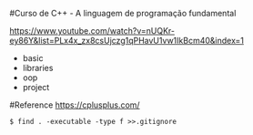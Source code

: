 #Curso de C++ - A linguagem de programação fundamental

https://www.youtube.com/watch?v=nUQKr-ey86Y&list=PLx4x_zx8csUjczg1qPHavU1vw1IkBcm40&index=1

- basic
- libraries
- oop
- project

#Reference
https://cplusplus.com/

```shell script
$ find . -executable -type f >>.gitignore
```

